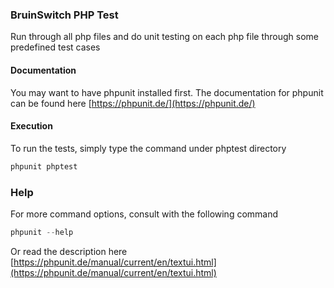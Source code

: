 ### BruinSwitch PHP Test
Run through all php files and do unit testing on each php file through some predefined test cases

#### Documentation
You may want to have phpunit installed first. The documentation for phpunit can be found here
[https://phpunit.de/](https://phpunit.de/)

#### Execution
To run the tests, simply type the command under phptest directory
```php
phpunit phptest
```

### Help
For more command options, consult with the following command
```php
phpunit --help
```
Or read the description here [https://phpunit.de/manual/current/en/textui.html](https://phpunit.de/manual/current/en/textui.html)
